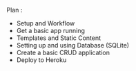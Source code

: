 Plan : 
- Setup and Workflow
- Get a basic app running
- Templates and Static Content
- Setting up and using Database (SQLite)
- Create a basic CRUD application
- Deploy to Heroku

